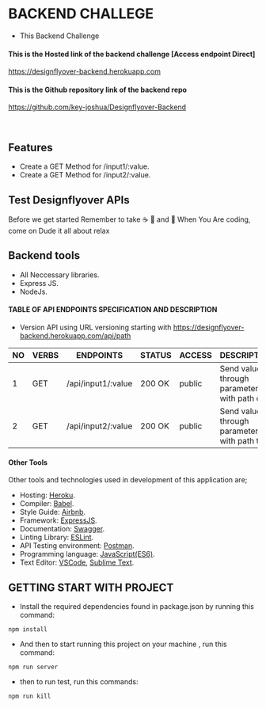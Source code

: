 # BACKEND CHALLEGE

- This Backend Challenge

#### This is the Hosted link of the backend challenge [Access endpoint Direct]

https://designflyover-backend.herokuapp.com

#### This is the Github repository link of the backend repo 

https://github.com/key-joshua/Designflyover-Backend

<br>

## Features

- Create a GET Method for /input1/:value.
- Create a GET Method for /input2/:value.

## Test Designflyover APIs

Before we get started Remember to take  :coffee:   :pizza:  and :dancer:   When You Are coding, come on Dude it all about relax

## Backend tools

 - All Neccessary libraries.
 - Express JS.
 - NodeJs.


#### TABLE OF API ENDPOINTS SPECIFICATION AND DESCRIPTION

- Version API using URL versioning starting with https://designflyover-backend.herokuapp.com/api/path  


|NO  | VERBS  | ENDPOINTS                 | STATUS       | ACCESS      | DESCRIPTION                                 |
|----|--------|---------------------------|--------------|-------------|---------------------------------------------|
| 1  | GET    | /api/input1/:value        | 200 OK       | public      | Send value through parameters with path one |
| 2  | GET    | /api/input2/:value        | 200 OK       | public      | Send value through parameters with path two |


#### Other Tools

Other tools and technologies used in development of this application are;
- Hosting: [Heroku](https://heroku.com/).
- Compiler: [Babel](https://babeljs.io/).
- Style Guide: [Airbnb](https://airbnb.io/projects/javascript/).
- Framework: [ExpressJS](http://expressjs.com/).
- Documentation: [Swagger](https://swagger.io/).
- Linting Library: [ESLint](https://eslint.org/).
- API Testing environment: [Postman](https://www.getpostman.com).
- Programming language: [JavaScript(ES6)](https://developer.mozilla.org/en-US/docs/Web/JavaScript/).
- Text Editor: [VSCode](https://code.visualstudio.com), [Sublime Text](https://www.sublimetext.com/).

## GETTING START WITH PROJECT

- Install the required dependencies found in package.json by running this command:
 ```
npm install
 ```
- And then to start running  this project on your machine , run this command:
 ```
npm run server
 ```
- then to run test, run this commands:
 ```
npm run kill
```